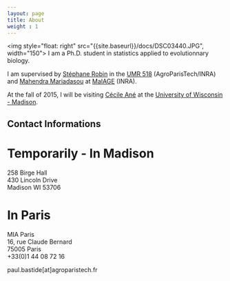 ```yaml
---
layout: page
title: About
weight : 1
---
```

<img style="float: right" src="{{site.baseurl}}/docs/DSC03440.JPG", width="150">
I am a Ph.D. student in statistics applied to evolutionnary biology.

I am supervised by [Stéphane Robin](https://www6.inra.fr/mia-paris/Equipes/Membres/Stephane-Robin)
in the [UMR 518](https://www6.inra.fr/mia-paris) (AgroParisTech/INRA)
and [Mahendra Mariadasou](https://mig.jouy.inra.fr/?q=fr/mariadassou) at [MaIAGE](http://maiage.jouy.inra.fr/) (INRA).

At the fall of 2015, I will be visiting [Cécile Ané](http://www.stat.wisc.edu/~ane/) at the [University of Wisconsin - Madison](http://www.wisc.edu/).

## Contact Informations

# Temporarily - In Madison
258 Birge Hall  
430 Lincoln Drive  
Madison WI 53706  

# In Paris
MIA Paris  
16, rue Claude Bernard  
75005 Paris  
+33(0)1 44 08 72 16  

paul.bastide[at]agroparistech.fr